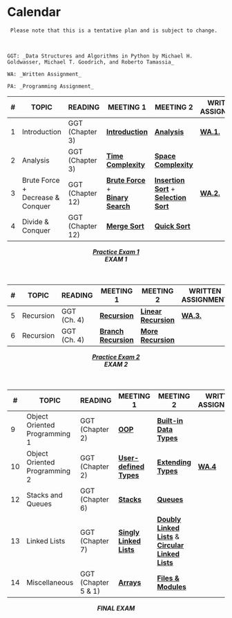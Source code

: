 # Calendar

```{note}
 Please note that this is a tentative plan and is subject to change.
```

<br/>
<!-- <center><i>September: Programming for Data Science</i></center> -->

```{margin} Abbreviations 
GGT: _Data Structures and Algorithms in Python by Michael H. Goldwasser, Michael T. Goodrich, and Roberto Tamassia_

WA: _Written Assignment_

PA: _Programming Assignment_
```

| #       | TOPIC                      | READING | MEETING 1                  | MEETING 2       | WRITTEN  ASSIGNMENT | PROGRAMMING ASSIGNMENT |
|---------|----------------------------|---------|----------------------------|-----------------|-----|-------------------|
| 1       | Introduction      |     GGT (Chapter 3)  |  **[Introduction](intro.md)**  | **[Analysis](algos/analysis.md)** | <b><a href="file:///Users/fsultan/Downloads/csc122/_build/html/algos/written_assignment.html">WA.1.</a></b> |   **[PA.1.](https://colab.research.google.com/drive/10T0eNTfBgqEeTUbqcq-z96Fkh_KMFVuJ?usp=sharing)**  |
| 2       | Analysis      |   GGT (Chapter 3)    | **[Time Complexity](algos/time.md)** |  **[Space Complexity](algos/time.md)**  |     |     **[PA.2.](https://colab.research.google.com/drive/1Sg07q8Hg_BD1imXRNe2X4FYP965paikq?usp=sharing)**        | 
| 3       | Brute Force + <br/>Decrease & Conquer   |      GGT (Chapter 12)     |   **[Brute Force](https://fahadsultan.com/csc122/algos/brute.html)**<br/> + <br/> **[Binary Search](https://fahadsultan.com/csc122/algos/search_binary.html)**  |  **[Insertion Sort](https://fahadsultan.com/csc122/algos/sort_insertion.html)** + <br/> **[Selection Sort](https://fahadsultan.com/csc122/algos/sort_selection.html)**   | **[WA.2.](https://docs.google.com/document/d/1JhJrMueeOICI3rZGRLejm1crr3yn7kr5T6GDxV3cvkk/edit?usp=sharing)**   |  **[PA 3.1.](https://colab.research.google.com/drive/1DD-kS40aeGmQH8lc6Uh7uTRSfAUGAHmU?usp=sharing)** <br>**[PA 3.2](https://colab.research.google.com/drive/1nEKr6x2muSmkGztMc7tD537VL_i41uaW?usp=sharing)** |    
| 4       | Divide & Conquer   |    GGT (Chapter 12)     |  **[Merge Sort](https://fahadsultan.com/csc122/algos/sort_merge_iter.html)**    |  **[Quick Sort](https://fahadsultan.com/csc122/algos/sort_quick_iter.html)**  |    |   |

<center><b><i><a href="https://colab.research.google.com/drive/14dZTAFYvDU6IECAnJI5r4rB8dneKAZs5?usp=sharing">Practice Exam 1</a></i></b><center>
<center><b><i>EXAM 1</i></b><center>
<br><br>
<!-- <center><i>October: Mathematics for Data Science</i></center>         -->

| #     | TOPIC                      | READING | MEETING 1                  | MEETING 2              | WRITTEN  ASSIGNMENT | PROGRAMMING ASSIGNMENT |
|-------|----------------------------|---------|----------------------------|------------------------|-----|-------------------|
| 5 | Recursion  |  GGT<br/>(Ch. 4)   | **[Recursion](functions/recursion.ipynb)** | **[Linear Recursion](functions/head_tail.ipynb)**  |   **[WA.3.](https://docs.google.com/document/d/1MZ1U_PbDTV69Ox9M7-6NEj_YKQqwYj7nFSNV2SZTFA4/edit?usp=sharing)**  |  **[PA 4](https://colab.research.google.com/drive/1N-dZVVXzNrQowCWYmHpmTi9GjEQlxc3z?usp=sharing)** |
| 6 | Recursion  |    GGT<br/>(Ch. 4)     |     **[Branch Recursion](functions/recursion.ipynb)**            |    **[More Recursion](functions/recursion.ipynb)**      |    | **[PA 5](https://colab.research.google.com/drive/1mPlv1SQ-7P6aHBJybeSPBUrB1qtoUOFL?usp=sharing)** |

<center><b><i><a href="https://colab.research.google.com/drive/1vOphr4otV9PV_-ZWdf2qjgUajaRRBdt9?usp=sharing">Practice Exam 2</a></i></b><center>
<center><b><i>EXAM 2</i></b><center>
<br><br>        
<!-- <center><i>November: Problems, Models and Algorithms of Data Science</i></center>  -->

| #     | TOPIC                      | READING | MEETING 1                  | MEETING 2              | WRITTEN  ASSIGNMENT | PROGRAMMING ASSIGNMENT |
|-------|----------------------------|---------|----------------------------|------------------------|-----|-------------------|
| 9    | Object Oriented Programming 1  |    GGT (Chapter 2)     |    **[OOP](data/oop.ipynb)**    |  **[Built-in Data Types](data/native_structures.ipynb)**  |     | **[PA 6](https://colab.research.google.com/drive/1E6eShaKYR-a5cRevMmwviTHES9uiK5e1?usp=sharing)** | 
| 10   | Object Oriented Programming 2 |   GGT (Chapter 2)   |   **[User-defined Types](data/oop1.ipynb)**   |  **[Extending Types](data/inheritance.ipynb)**         |   **[WA.4](https://docs.google.com/document/d/1P_MGH7yveQICcZqCmyjPdkpHx7b52JJPreTadTBoPdU/edit?usp=sharing)**  | **[PA 7](https://colab.research.google.com/drive/1tsoLLD6nbdmEPBEvjo4kyUjEZdnhvl_D?usp=sharing)** | 
| 12      | Stacks and Queues  |  GGT (Chapter 6)       |     **[Stacks](data/stacks_queues.md)**                  |       **[Queues](data/queue.md)**     |            | **[PA 8](https://colab.research.google.com/drive/1HsMQ30kpNtRodwGeQHQYrZSJv9wnJmp2?usp=sharing)**
| 13      | Linked Lists  |  GGT (Chapter 7) |  **[Singly Linked Lists](data/linkedlists_singly.ipynb)**                       |     **[Doubly Linked Lists](data/linkedlists_doubly.ipynb)** & <br/>   **[Circular Linked Lists](data/linkedlists_circular.ipynb)**               |  | **[PA 9](https://colab.research.google.com/drive/1i40ldpEvSRwXmQmKzD8PwkUFFET31sQ6?usp=sharing)** |
| 14      |  Miscellaneous |  GGT (Chapter <br/> 5 & 1)   | **[Arrays](data/arrays.ipynb)**                       | **[Files & Modules](functions/filesmodules.ipynb)**           | | **[PA 10]()** |

<center><b><i>FINAL EXAM</i></b></center>

